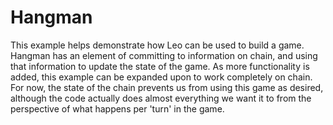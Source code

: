 # Hangman

This example helps demonstrate how Leo can be used to build a game. Hangman has an element of committing to information on chain, and using that information to update the state of the game. As more functionality is added, this example can be expanded upon to work completely on chain. For now, the state of the chain prevents us from using this game as desired, although the code actually does almost everything we want it to from the perspective of what happens per 'turn' in the game.
